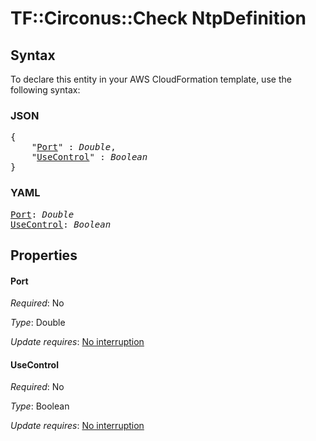 # TF::Circonus::Check NtpDefinition

## Syntax

To declare this entity in your AWS CloudFormation template, use the following syntax:

### JSON

<pre>
{
    "<a href="#port" title="Port">Port</a>" : <i>Double</i>,
    "<a href="#usecontrol" title="UseControl">UseControl</a>" : <i>Boolean</i>
}
</pre>

### YAML

<pre>
<a href="#port" title="Port">Port</a>: <i>Double</i>
<a href="#usecontrol" title="UseControl">UseControl</a>: <i>Boolean</i>
</pre>

## Properties

#### Port

_Required_: No

_Type_: Double

_Update requires_: [No interruption](https://docs.aws.amazon.com/AWSCloudFormation/latest/UserGuide/using-cfn-updating-stacks-update-behaviors.html#update-no-interrupt)

#### UseControl

_Required_: No

_Type_: Boolean

_Update requires_: [No interruption](https://docs.aws.amazon.com/AWSCloudFormation/latest/UserGuide/using-cfn-updating-stacks-update-behaviors.html#update-no-interrupt)

